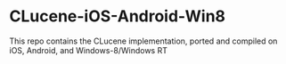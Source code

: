 CLucene-iOS-Android-Win8
========================

This repo contains the CLucene implementation, ported and compiled on iOS, Android, and Windows-8/Windows RT
